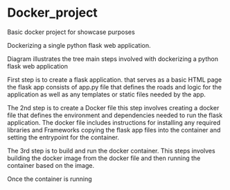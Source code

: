 # Docker_project
Basic docker project for showcase purposes

Dockerizing a single python flask web application.

Diagram illustrates the tree main steps involved with dockerizing a python flask web application

First step is to create a flask application. that serves as a basic HTML page the flask app consists of app.py file that defines the roads and logic for the application as well as any templates or static files needed by the app.

The 2nd step is to create a Docker file this step involves creating a docker file that defines the environment and dependencies needed to run the flask application.
The docker file includes instructions for installing any required libraries and Frameworks copying the flask app files into the container and setting the entrypoint for the container.

The 3rd step is to build and run the docker container. This steps involves building the docker image from the docker file and then running the container based on the image.

Once the container is running
